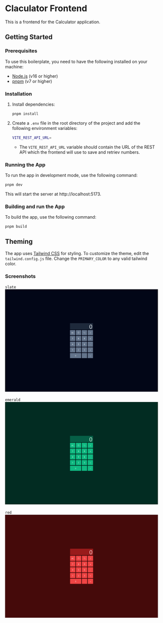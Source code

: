 # Claculator Frontend

This is a frontend for the Calculator application.

## Getting Started

### Prerequisites

To use this boilerplate, you need to have the following installed on your machine:

- [Node.js](https://nodejs.org/en/download/) (v16 or higher)
- [pnpm](https://pnpm.io/installation) (v7 or higher)

### Installation

1. Install dependencies:

   ```bash
   pnpm install
   ```

2. Create a `.env` file in the root directory of the project and add the following environment variables:

   ```bash
   VITE_REST_API_URL=
   ```

   - The `VITE_REST_API_URL` variable should contain the URL of the REST API which the frontend will use to save and retriev numbers.

### Running the App

To run the app in development mode, use the following command:

```bash
pnpm dev
```

This will start the server at http://localhost:5173.

### Building and run the App

To build the app, use the following command:

```bash
pnpm build
```

## Theming

The app uses [Tailwind CSS](https://tailwindcss.com/) for styling. To customize the theme, edit the `tailwind.config.js` file. Change the `PRIMARY_COLOR` to any valid tailwind color.

### Screenshots

`slate`
![Slate theme](./src/assets/screenshots/image.png)

`emerald`
![Emerald theme](./src/assets/screenshots/image-1.png)

`red`
![Red theme](./src/assets/screenshots/image-2.png)
